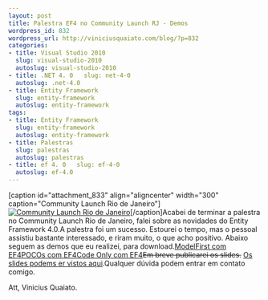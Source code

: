 ```yaml
--- 
layout: post
title: Palestra EF4 no Community Launch RJ - Demos
wordpress_id: 832
wordpress_url: http://viniciusquaiato.com/blog/?p=832
categories: 
- title: Visual Studio 2010
  slug: visual-studio-2010
  autoslug: visual-studio-2010
- title: .NET 4. 0   slug: net-4-0
  autoslug: .net-4.0
- title: Entity Framework
  slug: entity-framework
  autoslug: entity-framework
tags: 
- title: Entity Framework
  slug: entity-framework
  autoslug: entity-framework
- title: Palestras
  slug: palestras
  autoslug: palestras
- title: ef 4. 0   slug: ef-4-0
  autoslug: ef-4.0
---
```

[caption id="attachment_833" align="aligncenter" width="300" caption="Community Launch Rio de Janeiro"][![Community Launch Rio de Janeiro](http://viniciusquaiato.com/images_posts/clrj1-300x187.jpg "Community Launch Rio de Janeiro")](http://viniciusquaiato.com/images_posts/clrj1.jpg)[/caption]Acabei de terminar a palestra no Community Launch Rio de Janeiro, falei sobre as novidades do Entity Framework 4.0.A palestra foi um sucesso. Estourei o tempo, mas o pessoal assistiu bastante interessado, e riram muito, o que acho positivo. Abaixo seguem as demos que eu realizei, para download.[ModelFirst com EF4](http://viniciusquaiato.com/communitylaunch/rj-ef4demos/Model_First_CL_RJ_Demo.zip)[POCOs com EF4](http://viniciusquaiato.com/communitylaunch/rj-ef4demos/Poco_CL_RJ_Demo.zip)[Code Only com EF4](http://viniciusquaiato.com/communitylaunch/rj-ef4demos/EF4_CTP3_Code_Only.zip)<del datetime="2010-04-18T18:31:08+00:00">Em breve publicarei os slides.</del> [Os slides podems er vistos aqui](http://viniciusquaiato.com/blog/slides-palestra-ef4-no-community-launch-rj/).Qualquer dúvida podem entrar em contato comigo.

Att,
Vinicius Quaiato.
